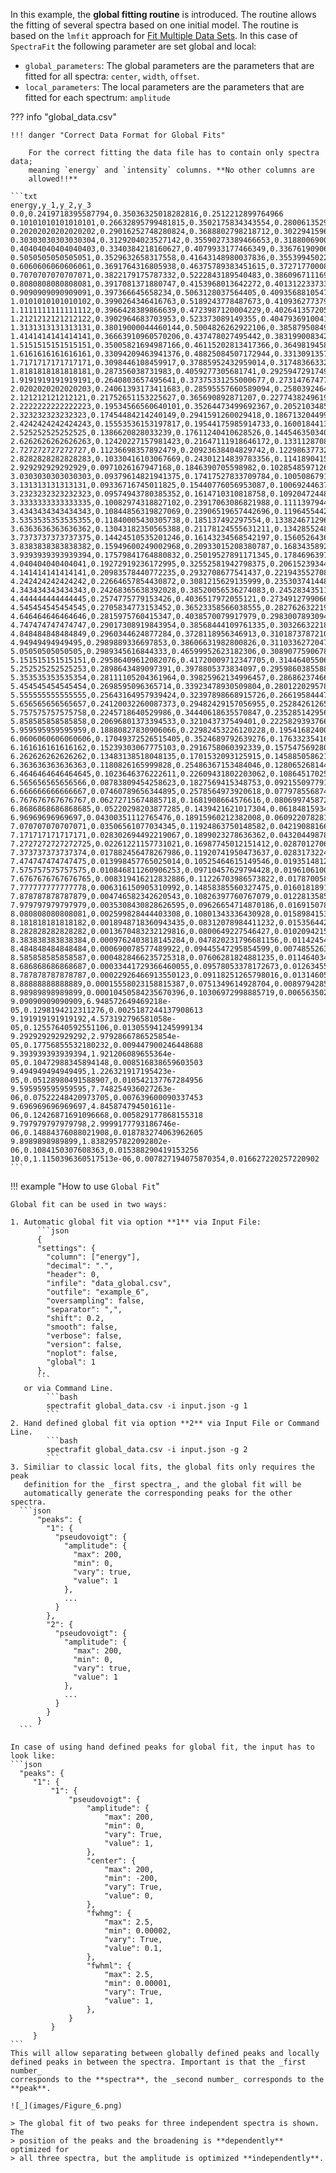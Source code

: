 In this example, the **global fitting routine** is introduced. The routine
allows the fitting of several spectra based on one initial model. The routine is
based on the `lmfit` approach for [Fit Multiple Data Sets][2]. In this case of
`SpectraFit` the following parameter are set global and local:

- `global_parameters`: The global parameters are the parameters that are fitted
  for all spectra: `center`, `width`, `offset`.
- `local_parameters`: The local parameters are the parameters that are fitted
  for each spectrum: `amplitude`

??? info "global_data.csv"

    !!! danger "Correct Data Format for Global Fits"

        For the correct fitting the data file has to contain only spectra data;
        meaning `energy` and `intensity` columns. **No other columns are
        allowed!!**

    ```txt
    energy,y_1,y_2,y_3
    0.0,0.2419718395587794,0.35036325018282816,0.2512212899764966
    0.10101010101010101,0.26632895799481815,0.3502175834343554,0.28006135290389794
    0.20202020202020202,0.29016252748280824,0.3688802798218712,0.30229415962900624
    0.30303030303030304,0.3129204023527142,0.35590273389466653,0.31880069003423034
    0.40404040404040403,0.3340384218160627,0.4079933177466349,0.336761909067558
    0.5050505050505051,0.3529632658317558,0.41643148980037836,0.35539945022604585
    0.6060606060606061,0.3691764316805938,0.46375789383451615,0.37271770008458227
    0.7070707070707071,0.3822179175787332,0.5222843189540483,0.3860967111690663
    0.8080808080808081,0.3917081371880747,0.4153968013642272,0.4013122337333337
    0.9090909090909091,0.397366645658234,0.5063128037564405,0.4093568810547312
    1.0101010101010102,0.3990264346416763,0.5189243778487673,0.41093627737932836
    1.1111111111111112,0.3966428389866639,0.4723987120004229,0.40264135720513744
    1.2121212121212122,0.3902964683703953,0.523373089149355,0.40479369100416324
    1.3131313131313131,0.38019000044460144,0.5004826262922106,0.3858795084933437
    1.4141414141414141,0.36663910960570206,0.437478027495442,0.3831990083425011
    1.5151515151515151,0.35005821694987166,0.46115202813417366,0.3649819458319575
    1.6161616161616161,0.33094209463941376,0.48825084507172944,0.33130913571620707
    1.7171717171717171,0.3098446108459917,0.37885952432959014,0.31748366332749206
    1.8181818181818181,0.287356038731983,0.4059277305681741,0.29259472917496165
    1.9191919191919191,0.2640803657495641,0.37375331255000677,0.27314767477281415
    2.0202020202020203,0.24061393173411683,0.28595557660589094,0.2580392464764451
    2.121212121212121,0.21752651153225627,0.365690892871207,0.2277438249619412
    2.2222222222222223,0.19534566560640101,0.35264473499692367,0.20521034856723713
    2.323232323232323,0.17454484214240149,0.2941591260029418,0.18671320449947262
    2.4242424242424243,0.15553536153197817,0.19544175985914733,0.16001844132350285
    2.525252525252525,0.1386620828033239,0.17611240410628526,0.14454635034071794
    2.6262626262626263,0.12420227157981423,0.21647111918646172,0.13311287088664925
    2.727272727272727,0.11236698357892479,0.20923638404829742,0.12298637732616499
    2.8282828282828283,0.10330416103067669,0.24301214839783356,0.1141890415115003
    2.929292929292929,0.0971026167947168,0.1846390705598982,0.10285485971267169
    3.0303030303030303,0.09379614821941375,0.17417527833709784,0.10050867917308377
    3.131313131313131,0.09336716745011825,0.15440776056953087,0.10069244637808268
    3.2323232323232323,0.09574943780385352,0.1614710310818758,0.10920472448510052
    3.3333333333333335,0.10082974318827102,0.23917063086821988,0.11113979445013676
    3.4343434343434343,0.10844856319827069,0.23906519657442696,0.11964554423637763
    3.5353535353535355,0.11840005430305738,0.185137492297554,0.13382467129696818
    3.6363636363636362,0.13043182350565388,0.21178124555631211,0.1342855248182133
    3.7373737373737375,0.14424510535201246,0.16143234568542197,0.1560526436789465
    3.8383838383838382,0.15949600249002968,0.20933015208380787,0.1683435892119578
    3.9393939393939394,0.17579841764880832,0.25019527891171345,0.1784696397037549
    4.040404040404041,0.19272919236172995,0.32552581942798375,0.20615239344598849
    4.141414141414141,0.20983578440772235,0.2932708677541437,0.22194355270855873
    4.242424242424242,0.22664657854430872,0.3081215629135999,0.23530374144895616
    4.343434343434343,0.24268365638392028,0.38520056536274083,0.2452834351104565
    4.444444444444445,0.2574775779153426,0.4036517972055121,0.2734912799066593
    4.545454545454545,0.2705834773153452,0.36523358566038555,0.2827626322195374
    4.646464646464646,0.2815975760415347,0.4038570079917979,0.2983007893094095
    4.747474747474747,0.29017308919843954,0.38568444109761335,0.3032663221822144
    4.848484848484849,0.2960344624877284,0.3728118956346913,0.3101873787210576
    4.94949494949495,0.2989889336697853,0.38606631982800826,0.311033627204741
    5.05050505050505,0.2989345616844333,0.46599952623182306,0.30890775906787193
    5.151515151515151,0.29586409612082076,0.41720009712347705,0.31446405506941183
    5.252525252525253,0.2898643489097391,0.3978805373834097,0.29598603855889627
    5.353535353535354,0.28111105204361964,0.39825962134996457,0.28686237466767855
    5.454545454545454,0.2698595096365714,0.33923478930509804,0.28012202957855487
    5.555555555555555,0.25643164957939424,0.32397898668915726,0.2661958444768996
    5.656565656565657,0.24120032260087373,0.29482429157056955,0.2528426126583375
    5.757575757575758,0.2245718640529986,0.34440618635570847,0.23528514295626335
    5.858585858585858,0.20696801373394533,0.321043737549401,0.2225829393766783
    5.959595959595959,0.18880827830906066,0.22982453226120228,0.19541682400166696
    6.0606060606060606,0.17049372526515405,0.3524689792639276,0.17633235416182982
    6.161616161616162,0.15239303067775103,0.2916758060392339,0.15754756928059752
    6.262626262626262,0.13483138518048135,0.1701532093125915,0.14588505862135276
    6.363636363636363,0.1180826165999828,0.25486367153484046,0.1280652681440698
    6.4646464646464645,0.1023646376222611,0.22609431802203062,0.10864517025852855
    6.565656565656566,0.08783809454258623,0.1827569415348753,0.09215509779192388
    6.666666666666667,0.07460789656344895,0.2578564973920618,0.07797855687466268
    6.767676767676767,0.06272715674885718,0.1681908664576616,0.08069974587228344
    6.8686868686868685,0.05220298203877285,0.1439421621017304,0.06184815934481232
    6.96969696969697,0.04300351112765476,0.18915960212382008,0.06092207828108523
    7.070707070707071,0.03506561077034345,0.11924863750148582,0.04219088166179979
    7.171717171717171,0.028302694492219067,0.1899023278636362,0.04320449878330073
    7.2727272727272725,0.02261221157731021,0.16987745012151412,0.02870127060116931
    7.373737373737374,0.017882456478267986,0.11920741950473637,0.028317322454312833
    7.474747474747475,0.013998457765025014,0.10525464615149546,0.019351481239332922
    7.575757575757575,0.010846811260906253,0.09710457629794428,0.019610610074285557
    7.6767676767676765,0.008319416212832886,0.11226703986573822,0.01787005836621023
    7.777777777777778,0.006316150905310992,0.14858385560327475,0.016018189152513816
    7.878787878787879,0.004746582342620543,0.10826397760767079,0.012281358555432859
    7.979797979797979,0.0035308430828626595,0.09626654714870186,0.01691507822920174
    8.080808080808081,0.002599828444403308,0.10801343336430928,0.0158984153824461
    8.181818181818182,0.0018948718360943435,0.08312078984411232,0.015356442053566066
    8.282828282828282,0.0013670483232129816,0.0800649227546427,0.01020942150687729
    8.383838383838384,0.0009762403818145284,0.047820231796681156,0.01142454441107308
    8.484848484848484,0.000690078577489922,0.09445547295854599,0.007485526347581316
    8.585858585858587,0.0004828466235725318,0.07606281824881235,0.01146403478705961
    8.686868686868687,0.00033441729366460055,0.09578053378172673,0.01263455963109994
    8.787878787878787,0.00022926466913550123,0.09118251265798016,0.013146056664029184
    8.88888888888889,0.00015558023158815387,0.0751349614928704,0.008979428550340542
    8.98989898989899,0.00010450584235670396,0.10306972998885719,0.00656350219728153
    9.09090909090909,6.948572649469218e-05,0.1298194212311276,0.0025187244137908613
    9.191919191919192,4.573192796581058e-05,0.12557640592551106,0.013055941245999134
    9.292929292929292,2.9792866786525854e-05,0.17756855532180232,0.009447900246448688
    9.393939393939394,1.921206089655364e-05,0.10472988345894148,0.008516838659603503
    9.494949494949495,1.226321917195423e-05,0.05128980491588907,0.010542137767284956
    9.595959595959595,7.748254936027263e-06,0.07522248420973705,0.007639600090337453
    9.696969696969697,4.845874794501611e-06,0.12426871691096668,0.005829177868155318
    9.797979797979798,2.9999177793186746e-06,0.14884376088021908,0.018783274063962605
    9.8989898989899,1.8382957822092802e-06,0.1084150307608363,0.015388290419153256
    10.0,1.1150396360517513e-06,0.007827194075870354,0.016627220257220902
    ```

!!! example "How to use `Global Fit`"

    Global fit can be used in two ways:

    1. Automatic global fit via option **1** via Input File:
          ```json
          {
          "settings": {
            "column": ["energy"],
            "decimal": ".",
            "header": 0,
            "infile": "data_global.csv",
            "outfile": "example_6",
            "oversampling": false,
            "separator": ",",
            "shift": 0.2,
            "smooth": false,
            "verbose": false,
            "version": false,
            "noplot": false,
            "global": 1
          },
          ```
       or via Command Line.
            ```bash
            spectrafit global_data.csv -i input.json -g 1
            ```
    2. Hand defined global fit via option **2** via Input File or Command Line.
            ```bash
            spectrafit global_data.csv -i input.json -g 2
            ```
    3. Similiar to classic local fits, the global fits only requires the peak
       definition for the _first spectra_, and the global fit will be
       automatically generate the corresponding peaks for the other spectra.
      ```json
          "peaks": {
            "1": {
              "pseudovoigt": {
                "amplitude": {
                  "max": 200,
                  "min": 0,
                  "vary": true,
                  "value": 1
                },
                ...
              }
            },
            "2": {
              "pseudovoigt": {
                "amplitude": {
                  "max": 200,
                  "min": 0,
                  "vary": true,
                  "value": 1
                },
                ...
              }
            }
          }
      ```

    In case of using hand defined peaks for global fit, the input has to look like:
    ```json
      "peaks": {
         "1": {
             "1": {
                 "pseudovoigt": {
                     "amplitude": {
                         "max": 200,
                         "min": 0,
                         "vary": True,
                         "value": 1,
                     },
                     "center": {
                         "max": 200,
                         "min": -200,
                         "vary": True,
                         "value": 0,
                     },
                     "fwhmg": {
                         "max": 2.5,
                         "min": 0.00002,
                         "vary": True,
                         "value": 0.1,
                     },
                     "fwhml": {
                         "max": 2.5,
                         "min": 0.00001,
                         "vary": True,
                         "value": 1,
                     },
                 }
             }
         }
    ```
    This will allow separating between globally defined peaks and locally
    defined peaks in between the spectra. Important is that the _first number_
    corresponds to the **spectra**, the _second number_ corresponds to the
    **peak**.

    ![_](images/Figure_6.png)

    > The global fit of two peaks for three independent spectra is shown. The
    > position of the peaks and the broadening is **dependently** optimized for
    > all three spectra, but the amplitude is optimized **independently**.

[1]: https://lmfit.github.io/lmfit-py/examples/example_fit_multi_datasets.html
[2]: ../../examples/example3/
